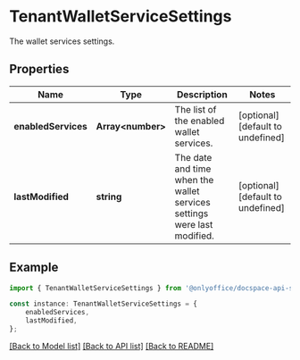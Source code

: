 # TenantWalletServiceSettings

The wallet services settings.

## Properties

Name | Type | Description | Notes
------------ | ------------- | ------------- | -------------
**enabledServices** | **Array&lt;number&gt;** | The list of the enabled wallet services. | [optional] [default to undefined]
**lastModified** | **string** | The date and time when the wallet services settings were last modified. | [optional] [default to undefined]

## Example

```typescript
import { TenantWalletServiceSettings } from '@onlyoffice/docspace-api-sdk';

const instance: TenantWalletServiceSettings = {
    enabledServices,
    lastModified,
};
```

[[Back to Model list]](../README.md#documentation-for-models) [[Back to API list]](../README.md#documentation-for-api-endpoints) [[Back to README]](../README.md)
